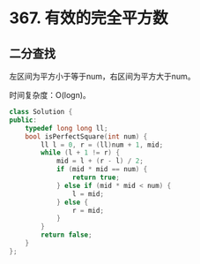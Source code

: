 # 367. 有效的完全平方数

## 二分查找

左区间为平方小于等于num，右区间为平方大于num。

时间复杂度：O(logn)。

```cpp
class Solution {
public:
    typedef long long ll;
    bool isPerfectSquare(int num) {
        ll l = 0, r = (ll)num + 1, mid;
        while (l + 1 != r) {
            mid = l + (r - l) / 2;
            if (mid * mid == num) {
                return true;
            } else if (mid * mid < num) {
                l = mid;
            } else {
                r = mid;
            }
        }
        return false;
    }
};
```